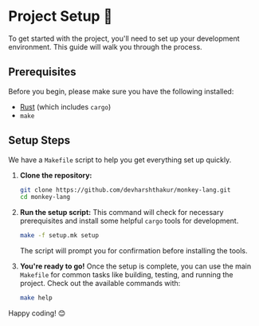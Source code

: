 # Project Setup 🚀

To get started with the project, you'll need to set up your development environment. This guide will walk you through the process.

## Prerequisites

Before you begin, please make sure you have the following installed:

-   [Rust](https://www.rust-lang.org/tools/install) (which includes `cargo`)
-   `make`

## Setup Steps

We have a `Makefile` script to help you get everything set up quickly.

1.  **Clone the repository:**
    ```bash
    git clone https://github.com/devharshthakur/monkey-lang.git
    cd monkey-lang
    ```

2.  **Run the setup script:**
    This command will check for necessary prerequisites and install some helpful `cargo` tools for development.

    ```bash
    make -f setup.mk setup
    ```

    The script will prompt you for confirmation before installing the tools.

3.  **You're ready to go!**
    Once the setup is complete, you can use the main `Makefile` for common tasks like building, testing, and running the project. Check out the available commands with:
    ```bash
    make help
    ```

Happy coding! 😊 